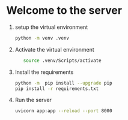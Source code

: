 # Welcome to the server

1. setup the virtual environment

   ```bash
   python -m venv .venv
   ```

2. Activate the virtual environment

   ```bash
      source .venv/Scripts/activate
   ```

3. Install the requirements

   ```bash
   python -m  pip install --upgrade pip
   pip install -r requirements.txt
   ```

4. Run the server

   ```bash
   uvicorn app:app --reload --port 8000
   ```
